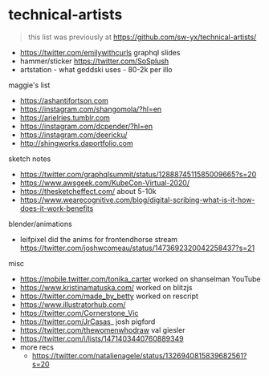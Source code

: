 # technical-artists

> this list was previously at https://github.com/sw-yx/technical-artists/


- https://twitter.com/emilywithcurls graphql slides
- hammer/sticker https://twitter.com/SoSplush
- artstation - what geddski uses - 80-2k per illo

maggie's list

- https://ashantifortson.com
- https://instagram.com/shangomola/?hl=en
- https://arielries.tumblr.com
- https://instagram.com/dcpender/?hl=en
- https://instagram.com/deericku/
- http://shingworks.daportfolio.com


sketch notes

- https://twitter.com/graphqlsummit/status/1288874511585009665?s=20
- https://www.awsgeek.com/KubeCon-Virtual-2020/
- https://thesketcheffect.com/ about 5-10k
- https://www.wearecognitive.com/blog/digital-scribing-what-is-it-how-does-it-work-benefits


blender/animations

- leifpixel did the anims for frontendhorse stream https://twitter.com/joshwcomeau/status/1473692320042258437?s=21

misc

- https://mobile.twitter.com/tonika_carter worked on shanselman YouTube 
- https://www.kristinamatuska.com/ worked on blitzjs
- https://twitter.com/made_by_betty worked on rescript
- https://www.illustratorhub.com/
- https://twitter.com/Cornerstone_Vic
- https://twitter.com/JrCasas_ josh pigford
- https://twitter.com/thewomenwhodraw val giesler
- https://twitter.com/i/lists/1471403440760889349
- more recs 
  - https://twitter.com/natalienagele/status/1326940815839682561?s=20
